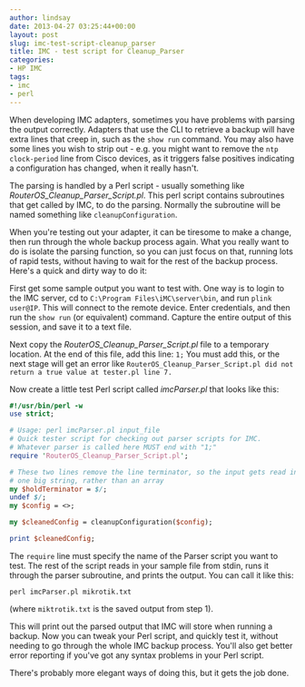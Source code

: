 ```yaml
---
author: lindsay
date: 2013-04-27 03:25:44+00:00
layout: post
slug: imc-test-script-cleanup_parser
title: IMC - test script for Cleanup_Parser
categories:
- HP IMC
tags:
- imc
- perl
---
```


When developing IMC adapters, sometimes you have problems with parsing the output correctly. Adapters that use the CLI to retrieve a backup will have extra lines that creep in, such as the `show run` command. You may also have some lines you wish to strip out - e.g. you might want to remove the `ntp clock-period` line from Cisco devices, as it triggers false positives indicating a configuration has changed, when it really hasn't.

The parsing is handled by a Perl script - usually something like _RouterOS_Cleanup_Parser_Script.pl_. This perl script contains subroutines that get called by IMC, to do the parsing. Normally the subroutine will be named something like `cleanupConfiguration`.

When you're testing out your adapter, it can be tiresome to make a change, then run through the whole backup process again. What you really want to do is isolate the parsing function, so you can just focus on that, running lots of rapid tests, without having to wait for the rest of the backup process. Here's a quick and dirty way to do it:

First get some sample output you want to test with. One way is to login to the IMC server, cd to `C:\Program Files\iMC\server\bin`, and run `plink user@IP`. This will connect to the remote device. Enter credentials, and then run the `show run` (or equivalent) command. Capture the entire output of this session, and save it to a text file.

Next copy the _RouterOS_Cleanup_Parser_Script.pl_ file to a temporary location. At the end of this file, add this line: `1;` You must add this, or the next stage will get an error like `RouterOS_Cleanup_Parser_Script.pl did not return a true value at tester.pl line 7.`

Now create a little test Perl script called _imcParser.pl_ that looks like this:


```perl
#!/usr/bin/perl -w
use strict;

# Usage: perl imcParser.pl input_file
# Quick tester script for checking out parser scripts for IMC.
# Whatever parser is called here MUST end with "1;"
require 'RouterOS_Cleanup_Parser_Script.pl';

# These two lines remove the line terminator, so the input gets read into
# one big string, rather than an array
my $holdTerminator = $/;
undef $/;
my $config = <>;

my $cleanedConfig = cleanupConfiguration($config);

print $cleanedConfig;
```


The `require` line must specify the name of the Parser script you want to test. The rest of the script reads in your sample file from stdin, runs it through the parser subroutine, and prints the output. You can call it like this:


```shell
perl imcParser.pl mikrotik.txt
```


(where `miktrotik.txt` is the saved output from step 1).

This will print out the parsed output that IMC will store when running a backup. Now you can tweak your Perl script, and quickly test it, without needing to go through the whole IMC backup process. You'll also get better error reporting if you've got any syntax problems in your Perl script.

There's probably more elegant ways of doing this, but it gets the job done.
